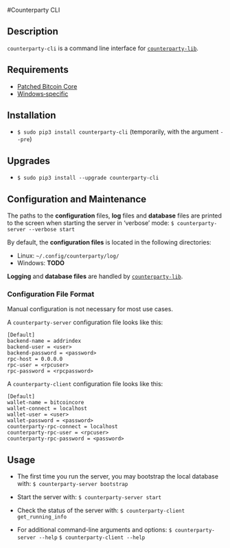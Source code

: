 #Counterparty CLI

## Description

`counterparty-cli` is a command line interface for [`counterparty-lib`](../Developers/counterparty_lib.md).


## Requirements

* [Patched Bitcoin Core](../Installation/bitcoin_core.md)
* [Windows‐specific](../Installation/windows.md)


## Installation

* `$ sudo pip3 install counterparty-cli` (temporarily, with the argument `--pre`)


## Upgrades

* `$ sudo pip3 install --upgrade counterparty-cli`


## Configuration and Maintenance

The paths to the **configuration** files, **log** files and **database** files are printed to the screen when starting the server in ‘verbose’ mode:
	`$ counterparty-server --verbose start`

By default, the **configuration files** is located in the following directories:

* Linux: `~/.config/counterparty/log/`
* Windows: **TODO**

**Logging** and **database files** are handled by [`counterparty-lib`](../Developers/counterparty_lib.md).


### Configuration File Format

Manual configuration is not necessary for most use cases.

A `counterparty-server` configuration file looks like this:

	[Default]
	backend-name = addrindex
	backend-user = <user>
	backend-password = <password>
	rpc-host = 0.0.0.0
	rpc-user = <rpcuser>
	rpc-password = <rpcpassword>

A `counterparty-client` configuration file looks like this:

	[Default]
	wallet-name = bitcoincore
	wallet-connect = localhost
	wallet-user = <user>
	wallet-password = <password>
	counterparty-rpc-connect = localhost
	counterparty-rpc-user = <rpcuser>
	counterparty-rpc-password = <password>


## Usage

* The first time you run the server, you may bootstrap the local database with:
	`$ counterparty-server bootstrap`

* Start the server with:
	`$ counterparty-server start`

* Check the status of the server with:
	`$ counterparty-client get_running_info`

* For additional command-line arguments and options:
	`$ counterparty-server --help`
	`$ counterparty-client --help`

<!-- TODO: Logs, Data directory -->
